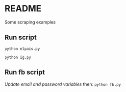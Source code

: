 # README
Some scraping examples

## Run script

``` python elpais.py ```

``` python ig.py ```

## Run fb script

*Update email and password variables* then:
``` python fb.py ```